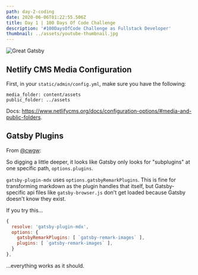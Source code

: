 ```yaml
---
path: day-2-coding
date: 2020-06-06T01:22:55.506Z
title: Day 1 | 100 Days Of Code Challenge
description: '#100DaysOfCode Challenge as Fullstack Developer'
thumbnail: ../assets/youtube-thumbnail.jpg
---
```

![Great Gatsby](/../assets/great2.jpg "Great Gatsby")

## Netlify CMS Media Configuration

First, in your `static/admin/config.yml`, make sure you have the following:

```
media_folder: content/assets
public_folder: ../assets
```

Docs: https://www.netlifycms.org/docs/configuration-options/#media-and-public-folders.

## Gatsby Plugins

From [@cwgw](https://github.com/cwgw):

So digging a little deeper, it looks like Gatsby only looks for "subplugins" at one specific path, `options.plugins`.

`gatsby-plugin-mdx` uses `options.gatsbyRemarkPlugins`. This is fine for transforming markdown as the plugin handles that itself, but Gatsby-specific api files like `gatsby-browser.js` don't get loaded because Gatsby doesn't know they exist.

If you try this…

```javascript
{
  resolve: 'gatsby-plugin-mdx',
  options: {
    gatsbyRemarkPlugins: [ `gatsby-remark-images` ],
    plugins: [ `gatsby-remark-images` ],
  }
},
```

…everything works as it should.
